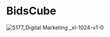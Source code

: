 # BidsCube

 ![5177_Digital Marketing _xl-1024-v1-0](https://github.com/MishaPanivnyk/BidsCube/assets/88387140/a46d54ea-4719-4b7a-a753-5fcdf3673257)
